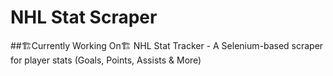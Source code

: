 # NHL Stat Scraper
##🏗️Currently Working On🏗️
NHL Stat Tracker - A Selenium-based scraper for player stats (Goals, Points, Assists & More)
